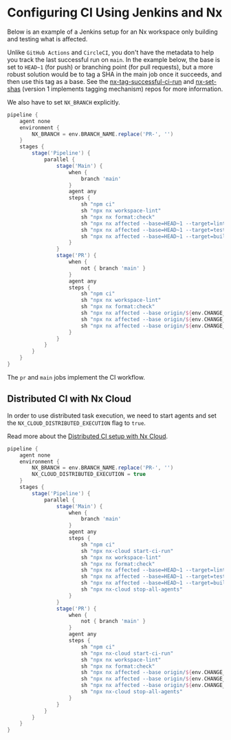 # Configuring CI Using Jenkins and Nx

Below is an example of a Jenkins setup for an Nx workspace only building and testing what is affected.

Unlike `GitHub Actions` and `CircleCI`, you don't have the metadata to help you track the last successful run on `main`. In the example below, the base is set to `HEAD~1` (for push) or branching point (for pull requests), but a more robust solution would be to tag a SHA in the main job once it succeeds, and then use this tag as a base. See the [nx-tag-successful-ci-run](https://github.com/nrwl/nx-tag-successful-ci-run) and [nx-set-shas](https://github.com/nrwl/nx-set-shas) (version 1 implements tagging mechanism) repos for more information.

We also have to set `NX_BRANCH` explicitly.

```groovy
pipeline {
    agent none
    environment {
        NX_BRANCH = env.BRANCH_NAME.replace('PR-', '')
    }
    stages {
        stage('Pipeline') {
            parallel {
                stage('Main') {
                    when {
                        branch 'main'
                    }
                    agent any
                    steps {
                        sh "npm ci"
                        sh "npx nx workspace-lint"
                        sh "npx nx format:check"
                        sh "npx nx affected --base=HEAD~1 --target=lint --parallel=3"
                        sh "npx nx affected --base=HEAD~1 --target=test --parallel=3"
                        sh "npx nx affected --base=HEAD~1 --target=build --parallel=3"
                    }
                }
                stage('PR') {
                    when {
                        not { branch 'main' }
                    }
                    agent any
                    steps {
                        sh "npm ci"
                        sh "npx nx workspace-lint"
                        sh "npx nx format:check"
                        sh "npx nx affected --base origin/${env.CHANGE_TARGET} --target=lint --parallel=3"
                        sh "npx nx affected --base origin/${env.CHANGE_TARGET} --target=test --parallel=3 --ci  --code-coverage"
                        sh "npx nx affected --base origin/${env.CHANGE_TARGET} --target=build --parallel=3"
                    }
                }
            }
        }
    }
}
```

The `pr` and `main` jobs implement the CI workflow.

<div class="nx-cloud-section">

## Distributed CI with Nx Cloud

In order to use distributed task execution, we need to start agents and set the `NX_CLOUD_DISTRIBUTED_EXECUTION` flag to `true`.

Read more about the [Distributed CI setup with Nx Cloud](/using-nx/ci-overview#distributed-ci-with-nx-cloud).

```groovy
pipeline {
    agent none
    environment {
        NX_BRANCH = env.BRANCH_NAME.replace('PR-', '')
        NX_CLOUD_DISTRIBUTED_EXECUTION = true
    }
    stages {
        stage('Pipeline') {
            parallel {
                stage('Main') {
                    when {
                        branch 'main'
                    }
                    agent any
                    steps {
                        sh "npm ci"
                        sh "npx nx-cloud start-ci-run"
                        sh "npx nx workspace-lint"
                        sh "npx nx format:check"
                        sh "npx nx affected --base=HEAD~1 --target=lint --parallel=3"
                        sh "npx nx affected --base=HEAD~1 --target=test --parallel=3 --ci --code-coverage"
                        sh "npx nx affected --base=HEAD~1 --target=build --parallel=3"
                        sh "npx nx-cloud stop-all-agents"
                    }
                }
                stage('PR') {
                    when {
                        not { branch 'main' }
                    }
                    agent any
                    steps {
                        sh "npm ci"
                        sh "npx nx-cloud start-ci-run"
                        sh "npx nx workspace-lint"
                        sh "npx nx format:check"
                        sh "npx nx affected --base origin/${env.CHANGE_TARGET} --target=lint --parallel=3"
                        sh "npx nx affected --base origin/${env.CHANGE_TARGET} --target=test --parallel=3 --ci --code-coverage"
                        sh "npx nx affected --base origin/${env.CHANGE_TARGET} --target=build --parallel=3"
                        sh "npx nx-cloud stop-all-agents"
                    }
                }
            }
        }
    }
}
```

</div>
